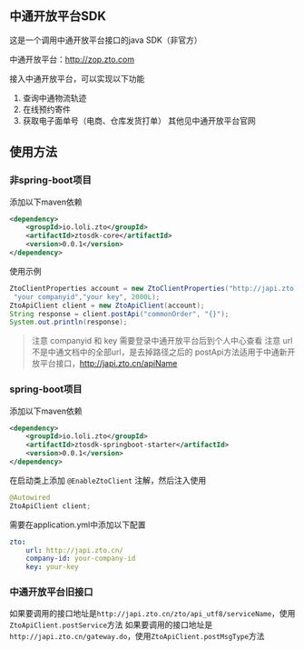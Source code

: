 ## 中通开放平台SDK
这是一个调用中通开放平台接口的java SDK（非官方）

中通开放平台：http://zop.zto.com

接入中通开放平台，可以实现以下功能
1. 查询中通物流轨迹
2. 在线预约寄件
3. 获取电子面单号（电商、仓库发货打单）
其他见中通开放平台官网

## 使用方法

### 非spring-boot项目

添加以下maven依赖
```xml
<dependency>
    <groupId>io.loli.zto</groupId>
    <artifactId>ztosdk-core</artifactId>
    <version>0.0.1</version>
</dependency>
```
使用示例
```java
ZtoClientProperties account = new ZtoClientProperties("http://japi.zto.cn/",
 "your companyid","your key", 2000L);
ZtoApiClient client = new ZtoApiClient(account);
String response = client.postApi("commonOrder", "{}");
System.out.println(response);

```

> 注意 companyid 和 key 需要登录中通开放平台后到个人中心查看
> 注意 url 不是中通文档中的全部url，是去掉路径之后的
> postApi方法适用于中通新开放平台接口，http://japi.zto.cn/apiName

### spring-boot项目
添加以下maven依赖
```xml
<dependency>
    <groupId>io.loli.zto</groupId>
    <artifactId>ztosdk-springboot-starter</artifactId>
    <version>0.0.1</version>
</dependency>
```

在启动类上添加 `@EnableZtoClient` 注解，然后注入使用
```java
@Autowired
ZtoApiClient client;
```

需要在application.yml中添加以下配置
```yaml
zto:
    url: http://japi.zto.cn/
    company-id: your-company-id
    key: your-key
```

### 中通开放平台旧接口
如果要调用的接口地址是`http://japi.zto.cn/zto/api_utf8/serviceName`，使用`ZtoApiClient.postService`方法
如果要调用的接口地址是`http://japi.zto.cn/gateway.do`，使用`ZtoApiClient.postMsgType`方法
